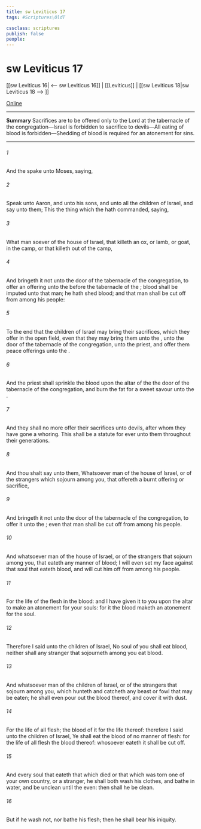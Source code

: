 ```yaml
---
title: sw Leviticus 17
tags: #Scriptures\OldT

cssclass: scriptures
publish: false
people:
---
```


# sw Leviticus 17
[[sw Leviticus 16| <-- sw Leviticus 16]] | [[Leviticus]] | [[sw Leviticus 18|sw Leviticus 18 --> ]]

[Online](https://churchofjesuschrist.org/study/scriptures/ot/lev/17?lang=eng)

---
__Summary__
Sacrifices are to be offered only to the Lord at the tabernacle of the congregation—Israel is forbidden to sacrifice to devils—All eating of blood is forbidden—Shedding of blood is required for an atonement for sins.

---
###### 1 
And the  spake unto Moses, saying,

###### 2 
Speak unto Aaron, and unto his sons, and unto all the children of Israel, and say unto them; This  the thing which the  hath commanded, saying,

###### 3 
What man soever  of the house of Israel, that killeth an ox, or lamb, or goat, in the camp, or that killeth  out of the camp,

###### 4 
And bringeth it not unto the door of the tabernacle of the congregation, to offer an offering unto the  before the tabernacle of the ; blood shall be imputed unto that man; he hath shed blood; and that man shall be cut off from among his people:

###### 5 
To the end that the children of Israel may bring their sacrifices, which they offer in the open field, even that they may bring them unto the , unto the door of the tabernacle of the congregation, unto the priest, and offer them  peace offerings unto the .

###### 6 
And the priest shall sprinkle the blood upon the altar of the   the door of the tabernacle of the congregation, and burn the fat for a sweet savour unto the .

###### 7 
And they shall no more offer their sacrifices unto devils, after whom they have gone a whoring. This shall be a statute for ever unto them throughout their generations.

###### 8 
And thou shalt say unto them, Whatsoever man  of the house of Israel, or of the strangers which sojourn among you, that offereth a burnt offering or sacrifice,

###### 9 
And bringeth it not unto the door of the tabernacle of the congregation, to offer it unto the ; even that man shall be cut off from among his people.

###### 10 
And whatsoever man  of the house of Israel, or of the strangers that sojourn among you, that eateth any manner of blood; I will even set my face against that soul that eateth blood, and will cut him off from among his people.

###### 11 
For the life of the flesh  in the blood: and I have given it to you upon the altar to make an atonement for your souls: for it  the blood  maketh an atonement for the soul.

###### 12 
Therefore I said unto the children of Israel, No soul of you shall eat blood, neither shall any stranger that sojourneth among you eat blood.

###### 13 
And whatsoever man  of the children of Israel, or of the strangers that sojourn among you, which hunteth and catcheth any beast or fowl that may be eaten; he shall even pour out the blood thereof, and cover it with dust.

###### 14 
For  the life of all flesh; the blood of it  for the life thereof: therefore I said unto the children of Israel, Ye shall eat the blood of no manner of flesh: for the life of all flesh  the blood thereof: whosoever eateth it shall be cut off.

###### 15 
And every soul that eateth that which died  or that which was torn  one of your own country, or a stranger, he shall both wash his clothes, and bathe  in water, and be unclean until the even: then shall he be clean.

###### 16 
But if he wash  not, nor bathe his flesh; then he shall bear his iniquity.

